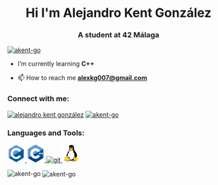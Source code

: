 <h1 align="center">Hi I'm Alejandro Kent González</h1>
<h3 align="center">A student at 42 Málaga</h3>

<p align="left"> <a href="https://github.com/ryo-ma/github-profile-trophy"><img src="https://github-profile-trophy.vercel.app/?username=akent-go" alt="akent-go" /></a> </p>

- I’m currently learning **C++**

- 📫 How to reach me **alexkg007@gmail.com**

<h3 align="left">Connect with me:</h3>
<p align="left">
<a href="https://linkedin.com/in/alejandro kent gonzález" target="blank"><img align="center" src="https://raw.githubusercontent.com/rahuldkjain/github-profile-readme-generator/master/src/images/icons/Social/linked-in-alt.svg" alt="alejandro kent gonzález" height="30" width="40" /></a>
<a href="https://instagram.com/akent-go" target="blank"><img align="center" src="https://raw.githubusercontent.com/rahuldkjain/github-profile-readme-generator/master/src/images/icons/Social/instagram.svg" alt="akent-go" height="30" width="40" /></a>
</p>

<h3 align="left">Languages and Tools:</h3>
<p align="left"> <a href="https://www.cprogramming.com/" target="_blank" rel="noreferrer"> <img src="https://raw.githubusercontent.com/devicons/devicon/master/icons/c/c-original.svg" alt="c" width="40" height="40"/> </a> <a href="https://www.w3schools.com/cpp/" target="_blank" rel="noreferrer"> <img src="https://raw.githubusercontent.com/devicons/devicon/master/icons/cplusplus/cplusplus-original.svg" alt="cplusplus" width="40" height="40"/> </a> <a href="https://git-scm.com/" target="_blank" rel="noreferrer"> <img src="https://www.vectorlogo.zone/logos/git-scm/git-scm-icon.svg" alt="git" width="40" height="40"/> </a> <a href="https://www.linux.org/" target="_blank" rel="noreferrer"> <img src="https://raw.githubusercontent.com/devicons/devicon/master/icons/linux/linux-original.svg" alt="linux" width="40" height="40"/> </a> </p>

<p><img align="left" src="https://github-readme-stats.vercel.app/api/top-langs?username=akent-go&show_icons=true&locale=en&layout=compact" alt="akent-go" /></p>

<p>&nbsp;<img align="center" src="https://github-readme-stats.vercel.app/api?username=akent-go&show_icons=true&locale=en" alt="akent-go" /></p>
